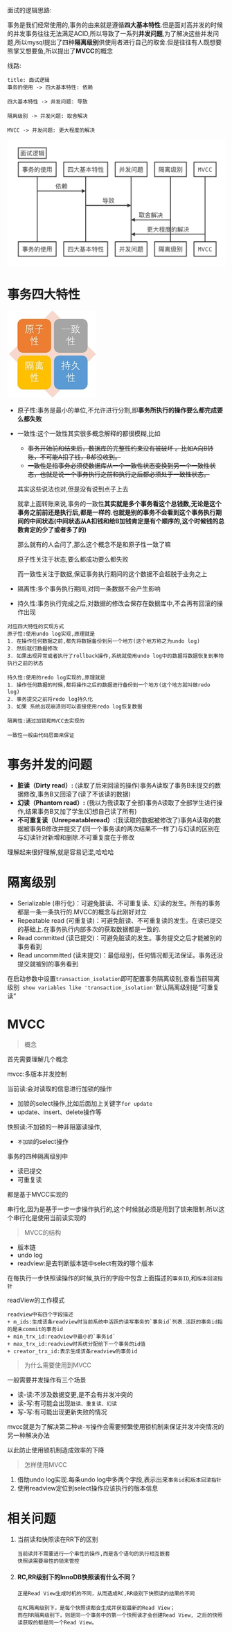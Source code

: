 面试的逻辑思路:

事务是我们经常使用的,事务的由来就是遵循**四大基本特性**.但是面对高并发的时候的并发事务往往无法满足ACID,所以导致了一系列**并发问题**,为了解决这些并发问题,所以mysql提出了四种**隔离级别**供使用者进行自己的取舍.但是往往有人既想要熊掌又想要鱼,所以提出了**MVCC**的概念

线路:

```sequence
title: 面试逻辑
事务的使用 -> 四大基本特性: 依赖

四大基本特性 -> 并发问题: 导致

隔离级别 -> 并发问题: 取舍解决
 
MVCC -> 并发问题: 更大程度的解决 
```

![](https://raw.githubusercontent.com/coderymy/oss/main/uPic/q9q1t5.png)

# 事务四大特性

![](https://raw.githubusercontent.com/coderymy/oss/main/uPic/0s9ncl.jpg)

+ 原子性:事务是最小的单位,不允许进行分割,即**事务所执行的操作要么都完成要么都失败**

+ 一致性:这个一致性其实很多概念解释的都很模糊,比如

  + ~~事务开始前和结束后，数据库的完整性约束没有被破坏 。比如A向B转账，不可能A扣了钱，B却没收到。~~
  + ~~一致性是指事务必须使数据库从一个一致性状态变换到另一个一致性状态，也就是说一个事务执行之前和执行之后都必须处于一致性状态。~~

  其实这些说法也对,但是没有说到点子上去

  就拿上面转账来说,事务的一致性**其实就是多个事务看这个总钱数,无论是这个事务之前前还是执行后,都是一样的.也就是别的事务不会看到这个事务执行期间的中间状态(中间状态从A扣钱和给B加钱肯定是有个顺序的,这个时候钱的总数肯定的少了或者多了的)**

  那么就有的人会问了,那么这个概念不是和原子性一致了嘛

  原子性关注于状态,要么都成功要么都失败

  而一致性关注于数据,保证事务执行期间的这个数据不会超脱于业务之上

+ 隔离性:多个事务执行期间,对同一条数据不会产生影响

+ 持久性:事务执行完成之后,对数据的修改会保存在数据库中,不会再有回滚的操作出现

```
对应四大特性的实现方式
原子性:使用undo log实现,原理就是
1. 在操作任何数据之前,都先将数据备份到另一个地方(这个地方称之为undo log)
2. 然后就行数据修改
3. 如果出现异常或者执行了rollback操作,系统就使用undo log中的数据将数据恢复到事物执行之前的状态

持久性:使用的redo log实现的,原理就是
1. 操作任何数据的时候,都将操作之后的数据进行备份到一个地方(这个地方就叫做redo log)
2. 事务提交之前将redo log持久化
3. 如果 系统出现崩溃则可以直接使用redo log恢复数据

隔离性:通过加锁和MVCC去实现的

一致性一般由代码层面来保证
```



# 事务并发的问题

+ **脏读（Dirty read）:** (读取了后来回滚的操作)事务A读取了事务B未提交的数据修改,事务B又回滚了(读了不该读的数据)
+ **幻读（Phantom read）:** (我以为我读取了全部)事务A读取了全部学生进行操作,结果事务B又加了学生(幻想自己读了所有)
+ **不可重复读（Unrepeatableread）:**(我读取的数据被修改了)事务A读取的数据被事务B修改并提交了(同一个事务读的两次结果不一样了)与幻读的区别在与幻读针对新增和删除.不可重复度在于修改

理解起来很好理解,就是容易记混,哈哈哈



# 隔离级别

+ Serializable (串行化)：可避免脏读、不可重复读、幻读的发生。所有的事务都是一条一条执行的.MVCC的概念与此刚好对立
+ Repeatable read (可重复读)：可避免脏读、不可重复读的发生。在读已提交的基础上.在事务执行内部多次的获取数据都是一致的.
+ Read committed (读已提交)：可避免脏读的发生。事务提交之后才能被别的事务看到
+ Read uncommitted (读未提交)：最低级别，任何情况都无法保证。事务还没提交就被别的事务看到
  

在启动参数中设置`transaction_isolation`即可配置事务隔离级别,查看当前隔离级别` show variables like 'transaction_isolation'`默认隔离级别是“可重复读”





# MVCC

> 概念

首先需要理解几个概念

mvcc:多版本并发控制	

当前读:会对读取的信息进行加锁的操作

+ 加锁的select操作,比如后面加上关键字`for update`
+ update、insert、delete操作等

快照读:不加锁的一种非阻塞读操作,

+ `不加锁`的select操作

事务的四种隔离级别中

+ 读已提交
+ 可重复读

都是基于MVCC实现的

串行化,因为是基于一步一步操作执行的,这个时候就必须是用到了锁来限制.所以这个串行化是使用当前读实现的

> MVCC的结构

+ 版本链
+ undo log
+ readview:是去判断版本链中select有效的哪个版本

在每执行一步快照读操作的时候,执行的字段中包含上面描述的`事务ID`,和`版本回滚指针`

readView的工作模式

```
readview中有四个字段描述
+ m_ids:生成该条readview时当前系统中活跃的读写事务的`事务id`列表.活跃的事务id指的是未commit的事务id
+ min_trx_id:readview中最小的`事务id`
+ max_trx_id:readview时系统分配给下一个事务的id值
+ creator_trx_id:表示生成该条readview的事务id
```

> 为什么需要使用到MVCC

一般需要并发操作有三个场景

+ 读-读:不涉及数据变更,是不会有并发冲突的
+ 读-写:有可能会出现`脏读、重复读、幻读`
+ 写-写:有可能出现更新失败的情况

mvcc就是为了解决第二种`读-写`操作会需要频繁使用锁机制来保证并发冲突情况的另一种解决办法

以此防止使用锁机制造成效率的下降

> 怎样使用MVCC

1. 借助undo log实现.每条undo log中多两个字段,表示出来`事务id`和`版本回滚指针`
2. 使用readview定位到select操作应该执行的版本信息



# 相关问题

1. 当前读和快照读在RR下的区别

   ```
   当前读并不需要进行一个串性的操作,而是各个语句的执行相互嵌套
   快照读需要串性的锁来管控
   ```

2. #### RC,RR级别下的InnoDB快照读有什么不同？

   ```
   正是Read View生成时机的不同，从而造成RC,RR级别下快照读的结果的不同
   
   在RC隔离级别下，是每个快照读都会生成并获取最新的Read View；
   而在RR隔离级别下，则是同一个事务中的第一个快照读才会创建Read View, 之后的快照读获取的都是同一个Read View。
   ```

   